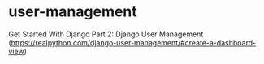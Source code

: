 # user-management
Get Started With Django Part 2: Django User Management (https://realpython.com/django-user-management/#create-a-dashboard-view)
